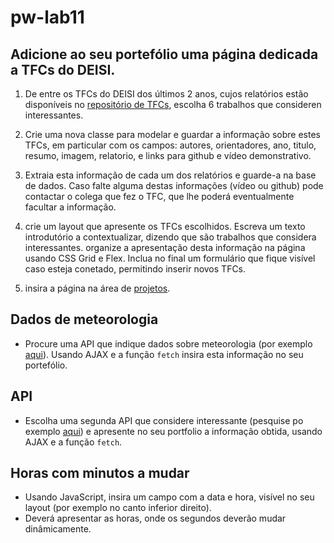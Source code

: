 # pw-lab11

## Adicione ao seu portefólio uma página dedicada a TFCs do DEISI. 

1. De entre os TFCs do DEISI dos últimos 2 anos, cujos relatórios estão disponíveis no [repositório de TFCs](https://github.com/ULHT-PW/tfcs-repo), escolha 6 trabalhos que consideren interessantes.

2. Crie uma nova classe para modelar e guardar a informação sobre estes TFCs, em particular com os campos: autores, orientadores, ano, titulo, resumo, imagem, relatorio, e links para github e vídeo demonstrativo. 

3. Extraia esta informação de cada um dos relatórios e guarde-a na base de dados. Caso falte alguma destas informações (vídeo ou github) pode contactar o colega que fez o TFC, que lhe poderá eventualmente facultar a informação. 

4. crie um layout que apresente os TFCs escolhidos. Escreva um texto introdutório a contextualizar, dizendo que são trabalhos que considera interessantes. organize a apresentação desta informação na página usando CSS Grid e Flex. Inclua no final um formulário que fique visível caso esteja conetado, permitindo inserir novos TFCs.

5. insira a página na área de [projetos](https://github.com/ULHT-PW/pw-lab9#6-estrutura-).


## Dados de meteorologia

* Procure uma API que indique dados sobre meteorologia (por exemplo [aqui](https://api.ipma.pt/)). Usando AJAX e a função `fetch` insira esta informação no seu portefólio. 


## API 

* Escolha uma segunda API que considere interessante (pesquise po exemplo [aqui](https://rapidapi.com/category/Education)) e apresente no seu portfolio a informação obtida, usando AJAX e a função `fetch`. 

## Horas com minutos a mudar

* Usando JavaScript, insira um campo com a data e hora, visível no seu layout (por exemplo no canto inferior direito). 
* Deverá apresentar as horas, onde os segundos deverão mudar dinâmicamente.



